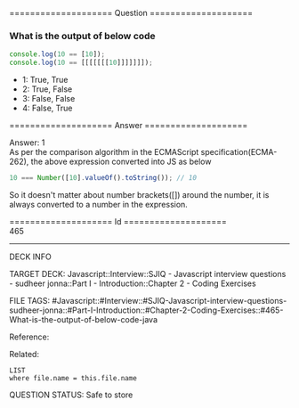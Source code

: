 ==================== Question ====================  

### What is the output of below code

```javascript
console.log(10 == [10]);
console.log(10 == [[[[[[[10]]]]]]]);
```

- 1: True, True
- 2: True, False
- 3: False, False
- 4: False, True  

==================== Answer ====================  

Answer: 1  
As per the comparison algorithm in the ECMAScript specification(ECMA-262), the
above expression converted into JS as below

```javascript
10 === Number([10].valueOf().toString()); // 10
```

So it doesn't matter about number brackets([]) around the number, it is always
converted to a number in the expression.

==================== Id ====================  
465

---

DECK INFO

TARGET DECK: Javascript::Interview::SJIQ - Javascript interview questions - sudheer jonna::Part I - Introduction::Chapter 2 - Coding Exercises

FILE TAGS: #Javascript::#Interview::#SJIQ-Javascript-interview-questions-sudheer-jonna::#Part-I-Introduction::#Chapter-2-Coding-Exercises::#465-What-is-the-output-of-below-code-java

Reference:

Related:

```dataview
LIST
where file.name = this.file.name
```

QUESTION STATUS: Safe to store
